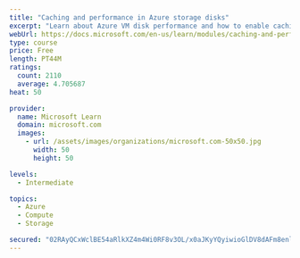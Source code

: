 ```yaml
---
title: "Caching and performance in Azure storage disks"
excerpt: "Learn about Azure VM disk performance and how to enable caching to help optimize read and write access to storage."
webUrl: https://docs.microsoft.com/en-us/learn/modules/caching-and-performance-azure-storage-and-disks/
type: course
price: Free
length: PT44M
ratings:
  count: 2110
  average: 4.705687
heat: 50

provider:
  name: Microsoft Learn
  domain: microsoft.com
  images:
    - url: /assets/images/organizations/microsoft.com-50x50.jpg
      width: 50
      height: 50

levels:
  - Intermediate

topics:
  - Azure
  - Compute
  - Storage

secured: "02RAyQCxWclBE54aRlkXZ4m4Wi0RF8v3OL/x0aJKyYQyiwioGlDV8dAFm8enlzZUvBgObaqzb9MPV9UX8i1AEYwCz6tck8gFNxaII1zbDoOskVowIvOT7Ojc359WgU1YclZFZM9lqs87JKtBkrvem6a1UhhXbi2aiTcUA6bnNUpdJqhDNtvePgAJD6vsD7tID4/fqd4vbzhOlYtiH64Pbu8sQPRkNw3T6yLYBiSMWx8jnr/4gEMbDp3q67Umdfb6zQIGD2dSigM7cebxXnLMznkb+9BjGWsEraloHXAfYPObMNQd+EX0vn+R2gOvt723Ia+G3IHdX8jDncWaD7ZFqBE1QttqDhGNkcBzy32mqD0EaMBV+GCoYLSUIRdqxIDyDz7P1xeAguzf7iuNMo59pOkoFW+zP03tXSFUir/hH+c=;Wt8V769vR6cYFx0F6CDWSA=="
---
```


